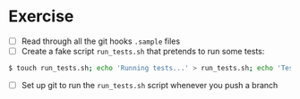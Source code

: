 # Exercise

- [ ] Read through all the git hooks `.sample` files
- [ ] Create a fake script `run_tests.sh` that pretends to run some tests:

```bash
$ touch run_tests.sh; echo 'Running tests...' > run_tests.sh; echo 'Tests passed!' > run_tests.sh; chmod a+x run_tests.sh
```

- [ ] Set up git to run the `run_tests.sh` script whenever you push a branch
